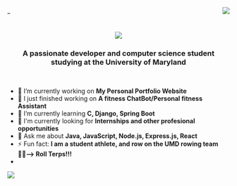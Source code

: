 _<img align = "right" src= "https://vistor-badge.laobi.icu/badge?page_id=Natanel-Solomonov.Natanel-Solomonov"/>

<h1 align = "center"> 
  <img src="https://readme-typing-sbg.herokuapp.com/?
    font=Righteous&sixe=35%center=true&vCenter=true&width=500&height=70&duration=4000&lines=Hi +There! + 👋; I'm+ Natanel+Solomonov;"/>
</h1>

  <h3 align = "center">A passionate developer and computer science student studying at the University of Maryland </h3>

  <br/> 
  <div  alight = "center"/>

- 🔭 I’m currently working on **My Personal Portfolio Website**
- 🏁 I just finished working on **A fitness ChatBot/Personal fitness Assistant**
- 🌱 I’m currently learning **C, Django, Spring Boot**
- 👀 I'm currently looking for **Internships and other profesional opportunities** 
- 💬 Ask me about **Java, JavaScript, Node.js, Express.js, React**
- ⚡ Fun fact: **I am a student athlete, and row on the UMD rowing team 🚣‍♂️--> Roll Terps!!!**
- 
</div>

<div alight ="center"> 
  <a href = "mailto:natanelsolomonov76@gmail.com"> 
    <img src = "https://img.shields.io/badge/Gmail-333333?style = for-the-badge&logo=gmail&logoColor=red" target = "_blank"/>
</a>
<a href = "https://www.linkedin.com/in/natanel-solomonov-13a606239/" target="_blank> 
  <img src="https://img.shields.io/badge/LinkedIn-0077B5?style= for-the-badge&logo=linkedin&logo&logoColor = white" target="_blank/>


</a>
  
</div>
